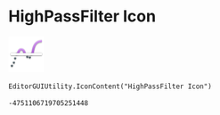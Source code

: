 # HighPassFilter Icon
![](/img/HighPassFilter%20Icon.png)

``` CSharp
EditorGUIUtility.IconContent("HighPassFilter Icon")
```
```
-4751106719705251448
```
